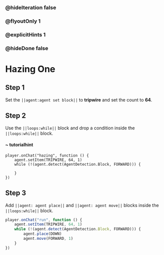 
### @hideIteration false 
### @flyoutOnly 1
### @explicitHints 1

### @hideDone false

# Hazing One

## Step 1
Set the ``||agent:agent set block||`` to **tripwire** and set the count to **64**. 

## Step 2
Use the ``||loops:while||`` block and drop a condition inside the ``||loops:while||`` block.  

#### ~ tutorialhint

```blocks
player.onChat("hazing", function () {
    agent.setItem(TRIPWIRE, 64, 1)
    while (!(agent.detect(AgentDetection.Block, FORWARD))) {
    	
    }
})

``` 
## Step 3
Add ``||agent: agent place||`` and ``||agent: agent move||`` blocks inside the ``||loops:while||`` block. 

```typescript
player.onChat("run", function () {
    agent.setItem(TRIPWIRE, 64, 1)
    while (!(agent.detect(AgentDetection.Block, FORWARD))) {
        agent.place(DOWN)
        agent.move(FORWARD, 1)
    }
})
```
